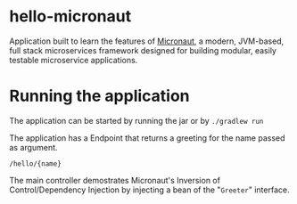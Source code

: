 # hello-micronaut
Application built to learn the features of [Micronaut](http://micronaut.io/), a modern, JVM-based, full stack microservices framework designed for building modular, easily testable microservice applications.

# Running the application

The application can be started by running the jar or by ```./gradlew run```

The application has a Endpoint that returns a greeting for the name passed as argument.

```
/hello/{name}
```

The main controller demostrates Micronaut's Inversion of Control/Dependency Injection by injecting a bean of the "```Greeter```" interface.

